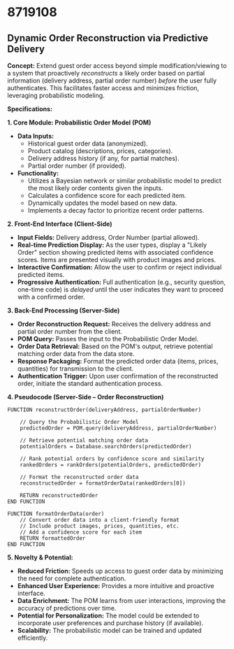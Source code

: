 # 8719108

## Dynamic Order Reconstruction via Predictive Delivery

**Concept:** Extend guest order access beyond simple modification/viewing to a system that proactively *reconstructs* a likely order based on partial information (delivery address, partial order number) *before* the user fully authenticates. This facilitates faster access and minimizes friction, leveraging probabilistic modeling.

**Specifications:**

**1. Core Module: Probabilistic Order Model (POM)**

*   **Data Inputs:**
    *   Historical guest order data (anonymized).
    *   Product catalog (descriptions, prices, categories).
    *   Delivery address history (if any, for partial matches).
    *   Partial order number (if provided).
*   **Functionality:**
    *   Utilizes a Bayesian network or similar probabilistic model to predict the most likely order contents given the inputs.
    *   Calculates a confidence score for each predicted item.
    *   Dynamically updates the model based on new data.
    *   Implements a decay factor to prioritize recent order patterns.

**2. Front-End Interface (Client-Side)**

*   **Input Fields:** Delivery address, Order Number (partial allowed).
*   **Real-time Prediction Display:**  As the user types, display a "Likely Order" section showing predicted items with associated confidence scores. Items are presented visually with product images and prices.
*   **Interactive Confirmation:**  Allow the user to confirm or reject individual predicted items.
*   **Progressive Authentication:**  Full authentication (e.g., security question, one-time code) is *delayed* until the user indicates they want to proceed with a confirmed order.

**3. Back-End Processing (Server-Side)**

*   **Order Reconstruction Request:**  Receives the delivery address and partial order number from the client.
*   **POM Query:**  Passes the input to the Probabilistic Order Model.
*   **Order Data Retrieval:**  Based on the POM's output, retrieve potential matching order data from the data store.
*   **Response Packaging:**  Format the predicted order data (items, prices, quantities) for transmission to the client.
*   **Authentication Trigger:**  Upon user confirmation of the reconstructed order, initiate the standard authentication process.

**4. Pseudocode (Server-Side – Order Reconstruction)**

```
FUNCTION reconstructOrder(deliveryAddress, partialOrderNumber)

    // Query the Probabilistic Order Model
    predictedOrder = POM.query(deliveryAddress, partialOrderNumber)

    // Retrieve potential matching order data
    potentialOrders = Database.searchOrders(predictedOrder)

    // Rank potential orders by confidence score and similarity
    rankedOrders = rankOrders(potentialOrders, predictedOrder)

    // Format the reconstructed order data
    reconstructedOrder = formatOrderData(rankedOrders[0])

    RETURN reconstructedOrder
END FUNCTION

FUNCTION formatOrderData(order)
    // Convert order data into a client-friendly format
    // Include product images, prices, quantities, etc.
    // Add a confidence score for each item
    RETURN formattedOrder
END FUNCTION
```

**5. Novelty & Potential:**

*   **Reduced Friction:**  Speeds up access to guest order data by minimizing the need for complete authentication.
*   **Enhanced User Experience:**  Provides a more intuitive and proactive interface.
*   **Data Enrichment:**  The POM learns from user interactions, improving the accuracy of predictions over time.
*   **Potential for Personalization:**  The model could be extended to incorporate user preferences and purchase history (if available).
*   **Scalability:**  The probabilistic model can be trained and updated efficiently.